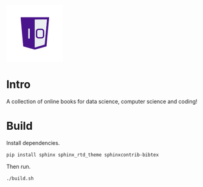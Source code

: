 ![One-Off Coder Logo](../logo.png "One-Off Coder")

# Intro

A collection of online books for data science, computer science and coding!

# Build

Install dependencies.

```bash
pip install sphinx sphinx_rtd_theme sphinxcontrib-bibtex
```

Then run.

```bash
./build.sh
```